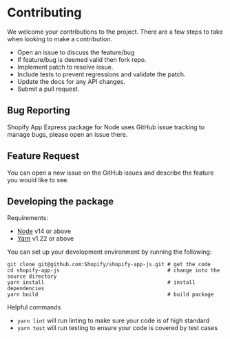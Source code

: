# Contributing

We welcome your contributions to the project. There are a few steps to take when looking to make a contribution.

- Open an issue to discuss the feature/bug
- If feature/bug is deemed valid then fork repo.
- Implement patch to resolve issue.
- Include tests to prevent regressions and validate the patch.
- Update the docs for any API changes.
- Submit a pull request.

## Bug Reporting

Shopify App Express package for Node uses GitHub issue tracking to manage bugs, please open an issue there.

## Feature Request

You can open a new issue on the GitHub issues and describe the feature you would like to see.

## Developing the package

Requirements:

- [Node](https://nodejs.org/en/) v14 or above
- [Yarn](https://yarnpkg.com/) v1.22 or above

You can set up your development environment by running the following:

```shell
git clone git@github.com:Shopify/shopify-app-js.git # get the code
cd shopify-app-js                                   # change into the source directory
yarn install                                        # install dependencies
yarn build                                          # build package
```

Helpful commands

- `yarn lint` will run linting to make sure your code is of high standard
- `yarn test` will run testing to ensure your code is covered by test cases
